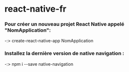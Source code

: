 # react-native-fr

### Pour créer un nouveau projet React Native appelé "NomApplication":

-:> create-react-native-app NomApplication


### Installez la dernière version de native navigation :

-:> npm i --save native-navigation




